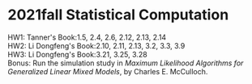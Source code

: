 # 2021fall Statistical Computation
HW1: Tanner's Book:1.5, 2.4, 2.6, 2.12, 2.13, 2.14 \
HW2: Li Dongfeng's Book:2.10, 2.11, 2.13, 3.2, 3.3, 3.9 \
HW3: Li Dongfeng's Book:3.21, 3.25, 3.28 \
Bonus: Run the simulation study in *Maximum Likelihood Algorithms for Generalized Linear Mixed Models*, by Charles E. McCulloch.
